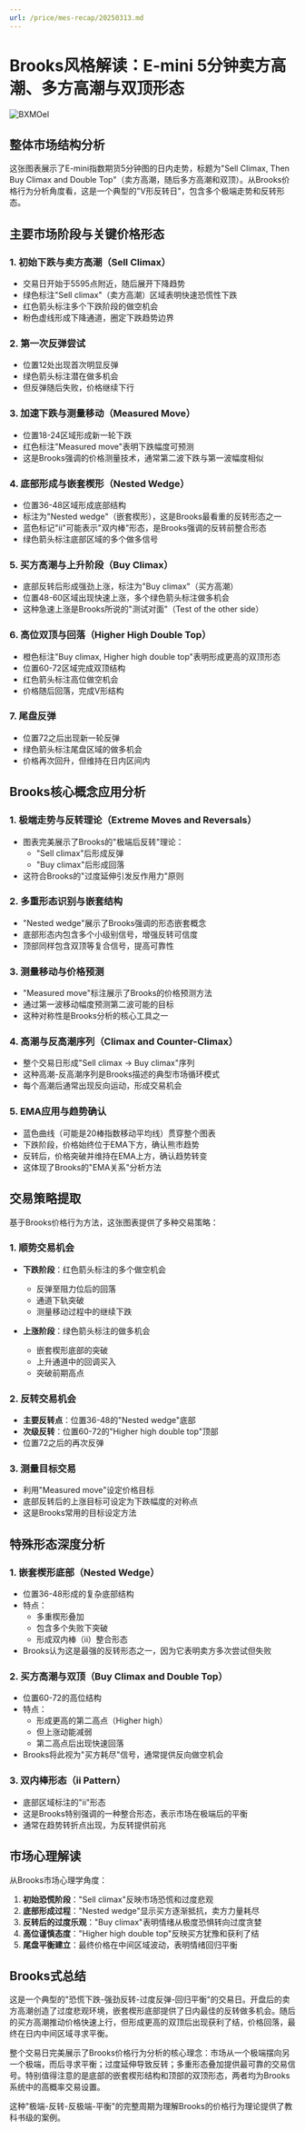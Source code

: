 ```yaml
---
url: /price/mes-recap/20250313.md
---
```

# Brooks风格解读：E-mini 5分钟卖方高潮、多方高潮与双顶形态

![BXMOel](https://img.forecho.com/BXMOel.png)

## 整体市场结构分析

这张图表展示了E-mini指数期货5分钟图的日内走势，标题为"Sell Climax, Then Buy Climax and Double Top"（卖方高潮，随后多方高潮和双顶）。从Brooks价格行为分析角度看，这是一个典型的"V形反转日"，包含多个极端走势和反转形态。

## 主要市场阶段与关键价格形态

### 1. 初始下跌与卖方高潮（Sell Climax）

* 交易日开始于5595点附近，随后展开下降趋势
* 绿色标注"Sell climax"（卖方高潮）区域表明快速恐慌性下跌
* 红色箭头标注多个下跌阶段的做空机会
* 粉色虚线形成下降通道，圈定下跌趋势边界

### 2. 第一次反弹尝试

* 位置12处出现首次明显反弹
* 绿色箭头标注潜在做多机会
* 但反弹随后失败，价格继续下行

### 3. 加速下跌与测量移动（Measured Move）

* 位置18-24区域形成新一轮下跌
* 红色标注"Measured move"表明下跌幅度可预测
* 这是Brooks强调的价格测量技术，通常第二波下跌与第一波幅度相似

### 4. 底部形成与嵌套楔形（Nested Wedge）

* 位置36-48区域形成底部结构
* 标注为"Nested wedge"（嵌套楔形），这是Brooks最看重的反转形态之一
* 蓝色标记"ii"可能表示"双内棒"形态，是Brooks强调的反转前整合形态
* 绿色箭头标注底部区域的多个做多信号

### 5. 买方高潮与上升阶段（Buy Climax）

* 底部反转后形成强劲上涨，标注为"Buy climax"（买方高潮）
* 位置48-60区域出现快速上涨，多个绿色箭头标注做多机会
* 这种急速上涨是Brooks所说的"测试对面"（Test of the other side）

### 6. 高位双顶与回落（Higher High Double Top）

* 橙色标注"Buy climax, Higher high double top"表明形成更高的双顶形态
* 位置60-72区域完成双顶结构
* 红色箭头标注高位做空机会
* 价格随后回落，完成V形结构

### 7. 尾盘反弹

* 位置72之后出现新一轮反弹
* 绿色箭头标注尾盘区域的做多机会
* 价格再次回升，但维持在日内区间内

## Brooks核心概念应用分析

### 1. 极端走势与反转理论（Extreme Moves and Reversals）

* 图表完美展示了Brooks的"极端后反转"理论：
  * "Sell climax"后形成反弹
  * "Buy climax"后形成回落
* 这符合Brooks的"过度延伸引发反作用力"原则

### 2. 多重形态识别与嵌套结构

* "Nested wedge"展示了Brooks强调的形态嵌套概念
* 底部形态内包含多个小级别信号，增强反转可信度
* 顶部同样包含双顶等复合信号，提高可靠性

### 3. 测量移动与价格预测

* "Measured move"标注展示了Brooks的价格预测方法
* 通过第一波移动幅度预测第二波可能的目标
* 这种对称性是Brooks分析的核心工具之一

### 4. 高潮与反高潮序列（Climax and Counter-Climax）

* 整个交易日形成"Sell climax → Buy climax"序列
* 这种高潮-反高潮序列是Brooks描述的典型市场循环模式
* 每个高潮后通常出现反向运动，形成交易机会

### 5. EMA应用与趋势确认

* 蓝色曲线（可能是20棒指数移动平均线）贯穿整个图表
* 下跌阶段，价格始终位于EMA下方，确认熊市趋势
* 反转后，价格突破并维持在EMA上方，确认趋势转变
* 这体现了Brooks的"EMA关系"分析方法

## 交易策略提取

基于Brooks价格行为方法，这张图表提供了多种交易策略：

### 1. 顺势交易机会

* **下跌阶段**：红色箭头标注的多个做空机会
  * 反弹至阻力位后的回落
  * 通道下轨突破
  * 测量移动过程中的继续下跌

* **上涨阶段**：绿色箭头标注的做多机会
  * 嵌套楔形底部的突破
  * 上升通道中的回调买入
  * 突破前期高点

### 2. 反转交易机会

* **主要反转点**：位置36-48的"Nested wedge"底部
* **次级反转**：位置60-72的"Higher high double top"顶部
* 位置72之后的再次反弹

### 3. 测量目标交易

* 利用"Measured move"设定价格目标
* 底部反转后的上涨目标可设定为下跌幅度的对称点
* 这是Brooks常用的目标设定方法

## 特殊形态深度分析

### 1. 嵌套楔形底部（Nested Wedge）

* 位置36-48形成的复杂底部结构
* 特点：
  * 多重楔形叠加
  * 包含多个失败下突破
  * 形成双内棒（ii）整合形态
* Brooks认为这是最强的反转形态之一，因为它表明卖方多次尝试但失败

### 2. 买方高潮与双顶（Buy Climax and Double Top）

* 位置60-72的高位结构
* 特点：
  * 形成更高的第二高点（Higher high）
  * 但上涨动能减弱
  * 第二高点后出现快速回落
* Brooks将此视为"买方耗尽"信号，通常提供反向做空机会

### 3. 双内棒形态（ii Pattern）

* 底部区域标注的"ii"形态
* 这是Brooks特别强调的一种整合形态，表示市场在极端后的平衡
* 通常在趋势转折点出现，为反转提供前兆

## 市场心理解读

从Brooks市场心理学角度：

1. **初始恐慌阶段**："Sell climax"反映市场恐慌和过度悲观
2. **底部形成过程**："Nested wedge"显示买方逐渐抵抗，卖方力量耗尽
3. **反转后的过度乐观**："Buy climax"表明情绪从极度恐惧转向过度贪婪
4. **高位谨慎态度**："Higher high double top"反映买方犹豫和获利了结
5. **尾盘平衡建立**：最终价格在中间区域波动，表明情绪回归平衡

## Brooks式总结

这是一个典型的"恐慌下跌-强劲反转-过度反弹-回归平衡"的交易日。开盘后的卖方高潮创造了过度悲观环境，嵌套楔形底部提供了日内最佳的反转做多机会。随后的买方高潮推动价格快速上行，但形成更高的双顶后出现获利了结，价格回落，最终在日内中间区域寻求平衡。

整个交易日完美展示了Brooks价格行为分析的核心理念：市场从一个极端摆向另一个极端，而后寻求平衡；过度延伸导致反转；多重形态叠加提供最可靠的交易信号。特别值得注意的是底部的嵌套楔形结构和顶部的双顶形态，两者均为Brooks系统中的高概率交易设置。

这种"极端-反转-反极端-平衡"的完整周期为理解Brooks的价格行为理论提供了教科书级的案例。
